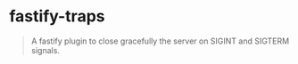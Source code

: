 # fastify-traps

> A fastify plugin to close gracefully the server on SIGINT and SIGTERM signals.

<!-- toc -->

<!-- tocstop -->
